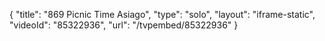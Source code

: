 {
    "title": "869 Picnic Time Asiago",
    "type": "solo",
    "layout": "iframe-static",
    "videoId": "85322936",
    "url": "\/tvpembed\/85322936"
}